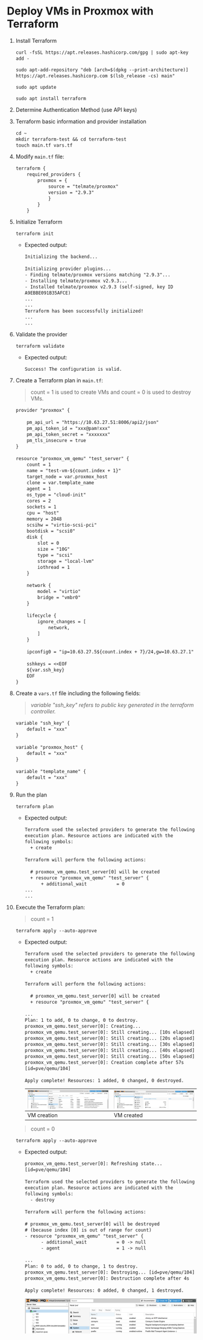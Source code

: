 # Deploy VMs in Proxmox with Terraform

1. Install Terraform

    ```console
    curl -fsSL https://apt.releases.hashicorp.com/gpg | sudo apt-key add -
    ```

    ```console
    sudo apt-add-repository "deb [arch=$(dpkg --print-architecture)] https://apt.releases.hashicorp.com $(lsb_release -cs) main"
    ```

    ```console
    sudo apt update
    ```

    ```console
    sudo apt install terraform
    ```

2. Determine Authentication Method (use API keys)

3. Terraform basic information and provider installation

    ```console
    cd ~
    mkdir terraform-test && cd terraform-test
    touch main.tf vars.tf
    ```

4. Modify `main.tf` file:

    ```console
    terraform {
        required_providers {
            proxmox = {
                source = "telmate/proxmox"
                version = "2.9.3"
                }
            }
        }
    ```

5. Initialize Terraform

    ```console
    terraform init
    ```

    - Expected output:

        ```console
        Initializing the backend...

        Initializing provider plugins...
        - Finding telmate/proxmox versions matching "2.9.3"...
        - Installing telmate/proxmox v2.9.3...
        - Installed telmate/proxmox v2.9.3 (self-signed, key ID A9EBBE091B35AFCE)
        ...
        ...
        Terraform has been successfully initialized!
        ...
        ...
        ```

6. Validate the provider

    ```console
    terraform validate
    ```

    - Expected output:

        ```console
        Success! The configuration is valid.
        ```

7. Create a Terraform plan in `main.tf`:

    > count = 1 is used to create VMs and count = 0 is used to destroy VMs.

    ```console
    provider "proxmox" {
  
        pm_api_url = "https://10.63.27.51:8006/api2/json"
        pm_api_token_id = "xxx@pam!xxx"
        pm_api_token_secret = "xxxxxxx"
        pm_tls_insecure = true
    }

    resource "proxmox_vm_qemu" "test_server" {
        count = 1
        name = "test-vm-${count.index + 1}"
        target_node = var.proxmox_host
        clone = var.template_name
        agent = 1
        os_type = "cloud-init"
        cores = 2
        sockets = 1
        cpu = "host"
        memory = 2048
        scsihw = "virtio-scsi-pci"
        bootdisk = "scsi0"
        disk {
            slot = 0
            size = "10G"
            type = "scsi"
            storage = "local-lvm"
            iothread = 1
        }
  
        network {
            model = "virtio"
            bridge = "vmbr0"
        }

        lifecycle {
            ignore_changes = [
                network,
            ]
        }
  
        ipconfig0 = "ip=10.63.27.5${count.index + 7}/24,gw=10.63.27.1"
  
        sshkeys = <<EOF
        ${var.ssh_key}
        EOF
    }
    ```

8. Create a `vars.tf` file including the following fields:

    > *variable "ssh_key" refers to public key generated in the terraform controller.*

    ```console
    variable "ssh_key" {
        default = "xxx"
    }

    variable "proxmox_host" {
        default = "xxx"
    }

    variable "template_name" {
        default = "xxx"
    }
    ```

9. Run the plan

    ```console
    terraform plan
    ```

    - Expected output:

        ```console
        Terraform used the selected providers to generate the following execution plan. Resource actions are indicated with the following symbols:
          + create

        Terraform will perform the following actions:

          # proxmox_vm_qemu.test_server[0] will be created
          + resource "proxmox_vm_qemu" "test_server" {
              + additional_wait           = 0
        ...
        ...
        ```

10. Execute the Terraform plan:

    > count = 1

    ```console
    terraform apply --auto-approve
    ```

    - Expected output:

        ```console
        Terraform used the selected providers to generate the following execution plan. Resource actions are indicated with the
        following symbols:
          + create

        Terraform will perform the following actions:

          # proxmox_vm_qemu.test_server[0] will be created
          + resource "proxmox_vm_qemu" "test_server" {
        
        ...
        Plan: 1 to add, 0 to change, 0 to destroy.
        proxmox_vm_qemu.test_server[0]: Creating...
        proxmox_vm_qemu.test_server[0]: Still creating... [10s elapsed]
        proxmox_vm_qemu.test_server[0]: Still creating... [20s elapsed]
        proxmox_vm_qemu.test_server[0]: Still creating... [30s elapsed]
        proxmox_vm_qemu.test_server[0]: Still creating... [40s elapsed]
        proxmox_vm_qemu.test_server[0]: Still creating... [50s elapsed]
        proxmox_vm_qemu.test_server[0]: Creation complete after 57s [id=pve/qemu/104]

        Apply complete! Resources: 1 added, 0 changed, 0 destroyed.
        ```

        | ![create-transition](./images/creation-transition.png) | ![created](./images/creation.png) |
        |--------------------------|--------------------------|
        | VM creation            | VM created            |

    > count = 0

    ```console
    terraform apply --auto-approve
    ```

    - Expected output:

        ```console
        proxmox_vm_qemu.test_server[0]: Refreshing state... [id=pve/qemu/104]

        Terraform used the selected providers to generate the following execution plan. Resource actions are indicated with the
        following symbols:
          - destroy

        Terraform will perform the following actions:

        # proxmox_vm_qemu.test_server[0] will be destroyed
        # (because index [0] is out of range for count)
        - resource "proxmox_vm_qemu" "test_server" {
              - additional_wait           = 0 -> null
              - agent                     = 1 -> null

        ...
        Plan: 0 to add, 0 to change, 1 to destroy.
        proxmox_vm_qemu.test_server[0]: Destroying... [id=pve/qemu/104]
        proxmox_vm_qemu.test_server[0]: Destruction complete after 4s

        Apply complete! Resources: 0 added, 0 changed, 1 destroyed.
        ```

        ![destroy](./images/destroyed.png)